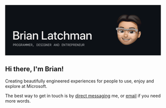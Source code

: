 <img src="https://github.com/latxh/latxh/blob/master/memoji_latxh.gif">

## Hi there, I'm Brian!

Creating beautifully engineered experiences for people to use, enjoy and explore at Microsoft.

The best way to get in touch is by <a href="https://www.linkedin.com/in/brian-latchman/" target="_blank">direct messaging</a> me, or <a href="mailto:latxhman@gmail.com">email</a> if you need more words.
